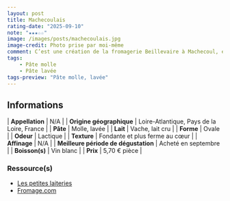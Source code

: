 ```yaml
---
layout: post
title: Machecoulais
rating-date: "2025-09-10"
note: "★★★☆☆"
image: /images/posts/machecoulais.jpg
image-credit: Photo prise par moi-même
comment: C’est une création de la fromagerie Beillevaire à Machecoul, en Loire-Atlantique, d’où son nom. Je l'ai découvert sur l'Île de Ré. C'est une sympatique découverte ce fromage à croute lavée. Il est crémeux sur les bords et plus ferme au centre. Un fromage un peu passe partout pour une croûte lavée.
tags:
    - Pâte molle
    - Pâte lavée
tags-preview: "Pâte molle, lavée"
---
```


## Informations

| **Appellation** | N/A |
| **Origine géographique** | Loire-Atlantique, Pays de la Loire, France |
| **Pâte** | Molle, lavée |
| **Lait** | Vache, lait cru |
| **Forme** | Ovale |
| **Odeur** | Lactique |
| **Texture** | Fondante et plus ferme au cœur |
| **Affinage** | N/A |
| **Meilleure période de dégustation** | Acheté en septembre |
| **Boisson(s)** | Vin blanc |
| **Prix** | 5,70 € pièce |

### Ressource(s)
* [Les petites laiteries](https://lespetiteslaiteries.fr/fromages/machecoulais)
* [Fromage.com](https://www.fromages.com/machecoulais)
